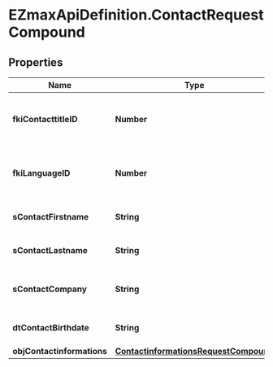 # EZmaxApiDefinition.ContactRequestCompound

## Properties

Name | Type | Description | Notes
------------ | ------------- | ------------- | -------------
**fkiContacttitleID** | **Number** | The unique ID of the Contacttitle.  Valid values:  |Value|Description| |-|-| |1|Ms.| |2|Mr.| |4|(Blank)| |5|Me (For Notaries)| | 
**fkiLanguageID** | **Number** | The unique ID of the Language.  Valid values:  |Value|Description| |-|-| |1|French| |2|English| | 
**sContactFirstname** | **String** | The First name of the contact | 
**sContactLastname** | **String** | The Last name of the contact | 
**sContactCompany** | **String** | The Company name of the contact | 
**dtContactBirthdate** | **String** | The Birth Date of the contact | [optional] 
**objContactinformations** | [**ContactinformationsRequestCompound**](ContactinformationsRequestCompound.md) |  | 


